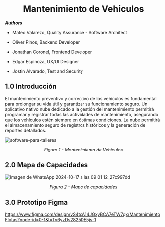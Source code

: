 <h1 align="center"> Mantenimiento de Vehiculos </center></h1>

**_Authors_**
+ Mateo Valarezo, Quality Assurance - Software Architect

+ Oliver Pinos, Backend Developer

+ Jonathan Coronel, Frontend Developer

+ Edgar Espinoza, UX/UI Designer

+ Jostin Alvarado, Test and Security

## 1.0 Introducción
El mantenimiento preventivo y correctivo de los vehículos es fundamental para prolongar su vida útil y garantizar su funcionamiento seguro. Un aplicativo nativo nube dedicado a la gestión del mantenimiento permitirá programar y registrar todas las actividades de mantenimiento, asegurando que los vehículos estén siempre en óptimas condiciones. La nube permitirá el almacenamiento seguro de registros históricos y la generación de reportes detallados.

![software-para-talleres](https://github.com/user-attachments/assets/a0613dee-98aa-4a31-8ad9-891355135f55)

<p align="center">
<i>
Figura 1 - Mantenimiento de Vehiculos<br/>
</i>
</p>

## 2.0 Mapa de Capacidades

![Imagen de WhatsApp 2024-10-17 a las 09 01 12_27c997dd](https://github.com/user-attachments/assets/db3d89e4-efaa-466a-b430-3d999897a8d6)

<p align="center">
<i>
Figura 2 - Mapa de capacidades <br/>
</i>
</p>


## 3.0 Prototipo Figma

https://www.figma.com/design/vS4toA14JGxyBCA7eTW7qx/MantenimientoFlotas?node-id=0-1&t=Tv6yzDs2825DE5js-1
